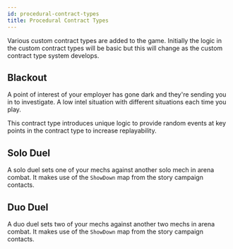 ```yaml
---
id: procedural-contract-types
title: Procedural Contract Types
---
```


Various custom contract types are added to the game. Initially the logic in the custom contract types will be basic but this will change as the custom contract type system develops.

## Blackout

A point of interest of your employer has gone dark and they're sending you in to investigate. A low intel situation with different situations each time you play.

This contract type introduces unique logic to provide random events at key points in the contract type to increase replayability.

## Solo Duel

A solo duel sets one of your mechs against another solo mech in arena combat. It makes use of the `ShowDown` map from the story campaign contacts.

## Duo Duel

A duo duel sets two of your mechs against another two mechs in arena combat. It makes use of the `ShowDown` map from the story campaign contacts.
